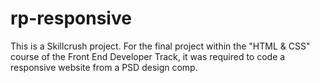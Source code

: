 # rp-responsive

This is a Skillcrush project. For the final project within the "HTML & CSS" course of the Front End Developer Track, 
it was required to code a responsive website from a PSD design comp.
